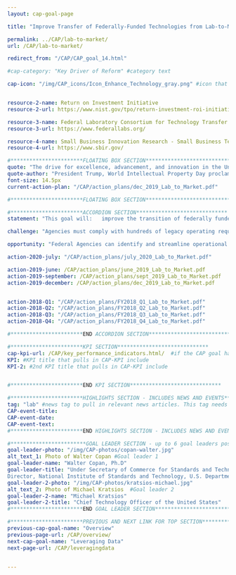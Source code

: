 ```yaml
---
layout: cap-goal-page

title: "Improve Transfer of Federally-Funded Technologies from Lab-to-Market" #page title

permalink: ../CAP/lab-to-market/
url: /CAP/lab-to-market/

redirect_from: "/CAP/CAP_goal_14.html"

#cap-category: "Key Driver of Reform" #category text

cap-icon: "/img/CAP_icons/Icon_Enhance_Technology_gray.png" #icon that appears next to title


resource-2-name: Return on Investment Initiative
resource-2-url: https://www.nist.gov/tpo/return-investment-roi-initiative

resource-3-name: Federal Laboratory Consortium for Technology Transfer
resource-3-url: https://www.federallabs.org/

resource-4-name: Small Business Innovation Research - Small Business Technology Transfer
resource-4-url: https://www.sbir.gov/

#***********************FLOATING BOX SECTION*****************************
quote: "The drive for excellence, advancement, and innovation in the United States has brought forth significant discoveries, developed life-saving research, and improved the quality of life for millions of Americans." #appears in the gray text box
quote-author: "President Trump, World Intellectual Property Day proclamation"
font-size: 14.5px
current-action-plan: "/CAP/action_plans/dec_2019_Lab_to_Market.pdf"

#***********************FLOATING BOX SECTION*****************************

#***********************ACCORDION SECTION*****************************
statement: "This goal will:   improve the transition of federally funded innovations from the laboratory to the marketplace by reducing the administrative and regulatory burdens for technology transfer and increasing private sector investment in later-stage research and development (R&D); develop and implement more effective partnering models and technology transfer mechanisms for Federal agencies; and enhance the effectiveness of technology transfer by improving the methods for evaluating the ROI and economic and national security impacts of federally funded R&D, and using that information to focus efforts on approaches proven to work." #first accordion text

challenge: "Agencies must comply with hundreds of legacy operating requirements, built up over successive administrations, that persist over time despite changes to the circumstances they were intended to address. Time, energy, and dollars spent performing repetitive administrative tasks and complying with outdated, redundant, and unnecessary requirements can be better spent on accomplishing mission outcomes." #second accordion text

opportunity: "Federal Agencies can identify and streamline operational processes to improve the pursuit of mission outcomes and increase the effectiveness and efficiency of government." #third accordion text

action-2020-july: "/CAP/action_plans/july_2020_Lab_to_Market.pdf"

action-2019-june: /CAP/action_plans/june_2019_Lab_to_Market.pdf
action-2019-september: /CAP/action_plans/sept_2019_Lab_to_Market.pdf
action-2019-december: /CAP/action_plans/dec_2019_Lab_to_Market.pdf


action-2018-Q1: "/CAP/action_plans/FY2018_Q1_Lab_to_Market.pdf"
action-2018-Q2: "/CAP/action_plans/FY2018_Q2_Lab_to_Market.pdf"
action-2018-Q3: "/CAP/action_plans/FY2018_Q3_Lab_to_Market.pdf"
action-2018-Q4: "/CAP/action_plans/FY2018_Q4_Lab_to_Market.pdf"

#***********************END ACCORDION SECTION*****************************

#***********************KPI SECTION*****************************
cap-kpi-url: /CAP/key_performance_indicators.html/  #if the CAP goal has a KPI, it will appear as a button under the title. The button links to the KPI accordion section
KPI: #KPI title that pulls in CAP-KPI include
KPI-2: #2nd KPI title that pulls in CAP-KPI include


#***********************END KPI SECTION*****************************

#***********************HIGHLIGHTS SECTION - INCLUDES NEWS AND EVENTS*****************************
tag: "lab" #news tag to pull in relevant news articles. This tag needs to be included in the "post" front matter
CAP-event-title:
CAP-event-date:
CAP-event-text:
#***********************END HIGHLIGHTS SECTION - INCLUDES NEWS AND EVENTS*****************************

#************************GOAL LEADER SECTION - up to 6 goal leaders possible by creating up to 6 sections below***************************
goal-leader-photo: "/img/CAP-photos/copan-walter.jpg"
alt_text_1: Photo of Walter Copan #Goal leader 1
goal-leader-name: "Walter Copan, Ph.D"
goal-leader-title: "Under Secretary of Commerce for Standards and Technology,
Director, National Institute of Standards and Technology, U.S. Department of Commerce"
goal-leader-2-photo: "/img/CAP-photos/kratsios-michael.jpg"
alt_text_2: Photo of Michael Kratsios  #Goal leader 2
goal-leader-2-name: "Michael Kratsios"
goal-leader-2-title: "Chief Technology Officer of the United States"
#***********************END GOAL LEADER SECTION*****************************8

#***********************PREVIOUS AND NEXT LINK FOR TOP SECTION*****************************8
previous-cap-goal-name: "Overview"
previous-page-url: /CAP/overview/
next-cap-goal-name: "Leveraging Data"
next-page-url: /CAP/leveragingdata


---  
```


